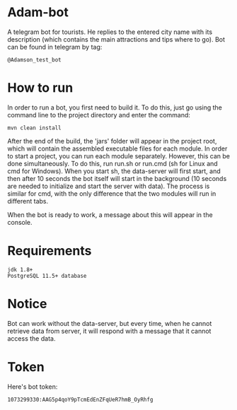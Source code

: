 # Adam-bot
 A telegram bot for tourists. He replies to the entered city name with its description (which contains the main attractions and tips where to go).
Bot can be found in telegram by tag:
```
@Adamson_test_bot
```
 
# How to run
In order to run a bot, you first need to build it. To do this, just go using the command line to the project directory and enter the command:

```maven
mvn clean install
```

After the end of the build, the 'jars' folder will appear in the project root, which will contain the assembled executable files for each module. In order to start a project, you can run each module separately. However, this can be done simultaneously. To do this, run run.sh or run.cmd (sh for Linux and cmd for Windows). When you start sh, the data-server will first start, and then after 10 seconds the bot itself will start in the background (10 seconds are needed to initialize and start the server with data). The process is similar for cmd, with the only difference that the two modules will run in different tabs.

When the bot is ready to work, a message about this will appear in the console.

# Requirements
```
jdk 1.8+
PostgreSQL 11.5+ database
```
# Notice

Bot can work without the data-server, but every time, when he cannot retrieve data from server, it will respond with a message that it cannot access the data.


# Token
Here's bot token:
```
1073299330:AAG5p4qoY9pTcmEdEnZFqUeR7hmB_OyRhfg
```
